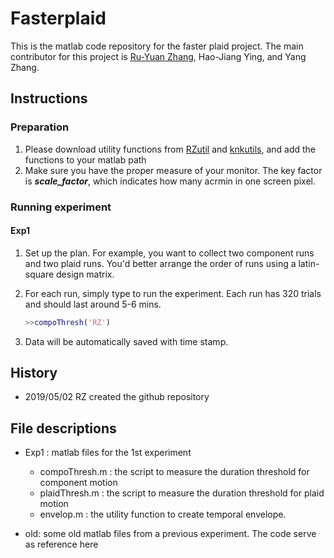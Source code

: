 # Fasterplaid
This is the matlab code repository for the faster plaid project. The main contributor for this project is [Ru-Yuan Zhang](ruyuanzhang@gmail.com), Hao-Jiang Ying, and Yang Zhang.


## Instructions
### Preparation
1. Please download utility functions from [RZutil](https://github.com/ruyuanzhang/RZutil) and [knkutils](https://github.com/kendrickkay/knkutils), and add the functions to your matlab path
2. Make sure you have the proper measure of your monitor. The key factor is ***scale_factor***, which indicates how many acrmin in one screen pixel.

### Running experiment
#### Exp1
1. Set up the plan. For example, you want to collect two component runs and two plaid runs. You'd better arrange the order of runs using a latin-square design matrix.

2. For each run, simply type to run the experiment. Each run has 320 trials and 	should last around 5-6 mins.

	```matlab
	>>compoThresh('RZ')
	```


3. Data will be automatically saved with time stamp. 



## History
* 2019/05/02 RZ created the github repository


## File descriptions
* Exp1 : matlab files for the 1st experiment
 	 * compoThresh.m : the script to measure the duration threshold for component motion
 	 * plaidThresh.m : the script to measure the duration threshold for plaid motion
 	 * envelop.m : the utility function to create temporal envelope.
 	
* old: some old matlab files from a previous experiment. The code serve as reference here
